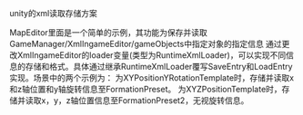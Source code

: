 unity的xml读取存储方案

MapEditor里面是一个简单的示例，其功能为保存并读取GameManager/XmlIngameEditor/gameObjects中指定对象的指定信息
    通过更改XmlIngameEditor的loader变量(类型为RuntimeXmlLoader)，可以实现不同信息的存储和格式。具体通过继承RuntimeXmlLoader覆写SaveEntry和LoadEntry实现。场景中的两个示例为：
        为XYPositionYRotationTemplate时，存储并读取x和z轴位置和y轴旋转信息至FormationPreset。
        为XYZPositionTemplate时，存储并读取x，y，z轴位置信息至FormationPreset2，无视旋转信息。